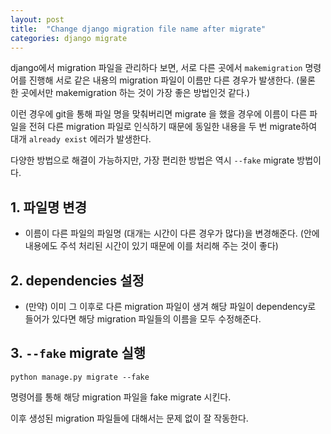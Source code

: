 ```yaml
---
layout: post
title:  "Change django migration file name after migrate"
categories: django migrate
---
```


django에서 migration 파일을 관리하다 보면, 서로 다른 곳에서 `makemigration` 명령어를 진행해 서로 같은 내용의 migration 파일이 이름만 다른 경우가 발생한다. (물론 한 곳에서만 makemigration 하는 것이 가장 좋은 방법인것 같다.)

이런 경우에 git을 통해 파일 명을 맞춰버리면 migrate 을 했을 경우에 이름이 다른 파일을 전혀 다른 migration 파일로 인식하기 때문에 동일한 내용을 두 번 migrate하여 대개 `already exist` 에러가 발생한다.

다양한 방법으로 해결이 가능하지만, 가장 편리한 방법은 역시 `--fake` migrate 방법이다.


## 1. 파일명 변경
- 이름이 다른 파일의 파일명 (대개는 시간이 다른 경우가 많다)을 변경해준다. (안에 내용에도 주석 처리된 시간이 있기 때문에 이를 처리해 주는 것이 좋다)

## 2. dependencies 설정
- (만약) 이미 그 이후로 다른 migration 파일이 생겨 해당 파일이 dependency로 들어가 있다면 해당 migration 파일들의 이름을 모두 수정해준다.

## 3. `--fake` migrate 실행
```
python manage.py migrate --fake
```
명령어를 통해 해당 migration 파일을 fake migrate 시킨다. 


이후 생성된 migration 파일들에 대해서는 문제 없이 잘 작동한다.
